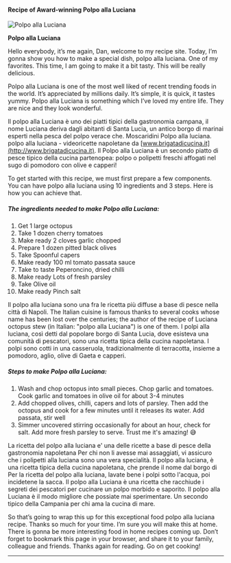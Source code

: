             

#### Recipe of Award-winning Polpo alla Luciana

![Polpo alla Luciana](https://img-global.cpcdn.com/recipes/453659ea793859d4/751x532cq70/polpo-alla-luciana-recipe-main-photo.jpg)

**Polpo alla Luciana**

Hello everybody, it’s me again, Dan, welcome to my recipe site. Today, I’m gonna show you how to make a special dish, polpo alla luciana. One of my favorites. This time, I am going to make it a bit tasty. This will be really delicious.

Polpo alla Luciana is one of the most well liked of recent trending foods in the world. It’s appreciated by millions daily. It’s simple, it is quick, it tastes yummy. Polpo alla Luciana is something which I’ve loved my entire life. They are nice and they look wonderful.

Il polpo alla Luciana è uno dei piatti tipici della gastronomia campana, il nome Luciana deriva dagli abitanti di Santa Lucia, un antico borgo di marinai esperti nella pesca del polpo verace che. Moscaridini Polpo alla luciana. polpo alla luciana - videoricette napoletane da [www.brigatadicucina.it](http://www.brigatadicucina.it). Il Polpo alla Luciana è un secondo piatto di pesce tipico della cucina partenopea: polpo o polipetti freschi affogati nel sugo di pomodoro con olive e capperi!

To get started with this recipe, we must first prepare a few components. You can have polpo alla luciana using 10 ingredients and 3 steps. Here is how you can achieve that.

##### The ingredients needed to make Polpo alla Luciana:

1.  Get 1 large octopus
2.  Take 1 dozen cherry tomatoes
3.  Make ready 2 cloves garlic chopped
4.  Prepare 1 dozen pitted black olives
5.  Take Spoonful capers
6.  Make ready 100 ml tomato passata sauce
7.  Take to taste Peperoncino, dried chilli
8.  Make ready Lots of fresh parsley
9.  Take Olive oil
10.  Make ready Pinch salt

Il polpo alla luciana sono una fra le ricetta più diffuse a base di pesce nella città di Napoli. The Italian cuisine is famous thanks to several cooks whose name has been lost over the centuries; the author of the recipe of Luciana octopus stew (in Italian: "polpo alla Luciana") is one of them. I polpi alla lucìana, così detti dal popolare borgo di Santa Lucia, dove esisteva una comunità di pescatori, sono una ricetta tipica della cucina napoletana. I polpi sono cotti in una casseruola, tradizionalmente di terracotta, insieme a pomodoro, aglio, olive di Gaeta e capperi.

##### Steps to make Polpo alla Luciana:

1.  Wash and chop octopus into small pieces. Chop garlic and tomatoes. Cook garlic and tomatoes in olive oil for about 3-4 minutes
2.  Add chopped olives, chilli, capers and lots of parsley. Then add the octopus and cook for a few minutes until it releases its water. Add passata, stir well
3.  Simmer uncovered stirring occasionally for about an hour, check for salt. Add more fresh parsley to serve. Trust me it's amazing! 😅

La ricetta del polpo alla luciana e' una delle ricette a base di pesce della gastronomia napoletana Per chi non li avesse mai assaggiati, vi assicuro che i polipetti alla luciana sono una vera specialità. Il polpo alla luciana, è una ricetta tipica della cucina napoletana, che prende il nome dal borgo di Per la ricetta del polpo alla luciana, lavate bene i polpi sotto l'acqua, poi incidetene la sacca. Il polpo alla Luciana è una ricetta che racchiude i segreti dei pescatori per cucinare un polpo morbido e saporito. Il polpo alla Luciana è il modo migliore che possiate mai sperimentare. Un secondo tipico della Campania per chi ama la cucina di mare.

So that’s going to wrap this up for this exceptional food polpo alla luciana recipe. Thanks so much for your time. I’m sure you will make this at home. There is gonna be more interesting food in home recipes coming up. Don’t forget to bookmark this page in your browser, and share it to your family, colleague and friends. Thanks again for reading. Go on get cooking!

* * *